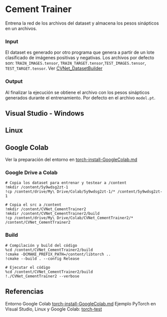 # Cement Trainer
Entrena la red de los archivos del dataset y almacena los pesos sinápticos en un archivos.

### Input
El dataset es generado por otro programa que genera a partir de un lote clasificado de imágenes positivas y negativas. Los archivos por defecto son: `TRAIN_IMAGES.tensor`, `TRAIN_TARGET.tensor`,`TEST_IMAGES.tensor`, `TEST_TARGET.tensor`. Ver [CVNet_DatasetBuilder](ReconocimientoFisuras/src/Fisuras/CVNet_DatasetBuilder)

### Output
Al finalizar la ejecución se obtiene el archivo con los pesos sinápticos generados durante el entrenamiento. Por defecto en el archivo `model.pt`.

## Visual Studio - Windows 

## Linux

## Google Colab
Ver la preparación del entorno en [torch-install-GoogleColab.md](docs/torch/torch-install-GoogleColab.md)

### Google Drive a Colab
```
# Copia los dataset para entrenar y testear a /content
!mkdir /content/5y9wdsg2zt-1
!cp /content/drive/My\ Drive/Colab/5y9wdsg2zt-1/* /content/5y9wdsg2zt-1
```
```
# Copia el src a /content
!mkdir /content/CVNet_CementTrainer2
!mkdir /content/CVNet_CementTrainer2/build
!cp /content/drive/My\ Drive/Colab/CVNet_CementTrainer2/* /content/CVNet_CementTrainer2
```

### Build
```
# Compilación y build del código
%cd /content/CVNet_CementTrainer2/build
!cmake -DCMAKE_PREFIX_PATH=/content/libtorch ..
!cmake --build . --config Release
```
```
# Ejecutar el código
%cd /content/CVNet_CementTrainer2/build
!./CVNet_CementTrainer2 --verbose
```
## Referencias
Entorno Google Colab [torch-install-GoogleColab.md](/docs/torch/torch-install-GoogleColab.md)
Ejemplo PyTorch en Visual Studio, Linux y Google Colab: [torch-test](/src/test/torch-test/)
